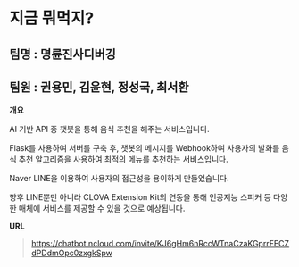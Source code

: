 # 지금 뭐먹지?

## 팀명 : 명륜진사디버깅

## 팀원 : 권용민, 김윤현, 정성국, 최서환

**개요**

AI 기반 API 중 챗봇을 통해 음식 추천을 해주는 서비스입니다. 

Flask를 사용하여 서버를 구축 후, 챗봇의 메시지를 Webhook하여 사용자의 발화를 음식 추천 알고리즘을 사용하여 최적의 메뉴를 추천하는 서비스입니다.

 Naver LINE을 이용하여 사용자의 접근성을 용이하게 만들었습니다.

향후 LINE뿐만 아니라 CLOVA Extension Kit의 연동을 통해 인공지능  스피커 등 다양한 매체에 서비스를 제공할 수 있을 것으로 예상됩니다.

**URL**



>  https://chatbot.ncloud.com/invite/KJ6gHm6nRccWTnaCzaKGprrFECZdPDdmOpc0zxgkSpw